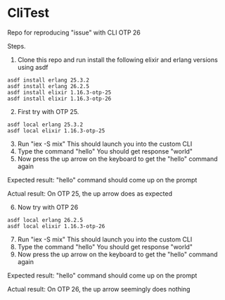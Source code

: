 # CliTest

Repo for reproducing "issue" with CLI OTP 26

Steps.
1. Clone this repo and run install the following elixir and erlang versions using asdf
```
asdf install erlang 25.3.2
asdf install erlang 26.2.5
asdf install elixir 1.16.3-otp-25
asdf install elixir 1.16.3-otp-26
```
2. First try with OTP 25.
```
asdf local erlang 25.3.2
asdf local elixir 1.16.3-otp-25
```
3. Run "iex -S mix"
This should launch you into the custom CLI
4. Type the command "hello"
You should get response "world"
5. Now press the up arrow on the keyboard to get the "hello" command again

Expected result:
"hello" command should come up on the prompt

Actual result:
On OTP 25, the up arrow does as expected

6. Now try with OTP 26
```
asdf local erlang 26.2.5
asdf local elixir 1.16.3-otp-26
```
7. Run "iex -S mix"
This should launch you into the custom CLI
8. Type the command "hello"
You should get response "world"
9. Now press the up arrow on the keyboard to get the "hello" command again

Expected result:
"hello" command should come up on the prompt

Actual result:
On OTP 26, the up arrow seemingly does nothing
